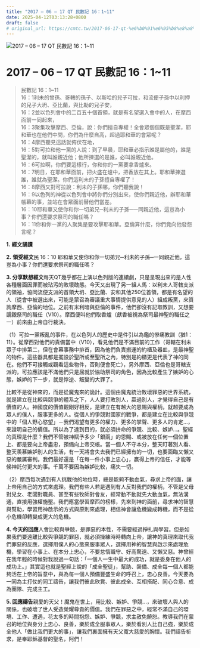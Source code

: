 ```yaml
---
title: "2017 – 06 – 17 QT 民數記 16：1~11"
date: 2025-04-12T03:13:28+0800
draft: false
# original_url: https://cmtc.tw/2017-06-17-qt-%e6%b0%91%e6%95%b8%e8%a8%98-16%ef%bc%9a111
---
```


![2017 – 06 – 17 QT 民數記 16：1\~11](/images/qt.jpg   "2017 – 06 – 17 QT 民數記 16：1\~11")

# 2017 – 06 – 17 QT 民數記 16：1\~11

> 民數記 16：1\~11  
> 16：1利未的曾孫、哥轄的孫子、以斯哈的兒子可拉，和流便子孫中以利押的兒子大坍、亞比蘭，與比勒的兒子安，  
> 16：2並以色列會中的二百五十個首領，就是有名望選入會中的人，在摩西面前一同起來，  
> 16：3聚集攻擊摩西、亞倫，說：你們擅自專權！全會眾個個既是聖潔，耶和華也在他們中間，你們為什麼自高，超過耶和華的會眾呢？  
> 16：4摩西聽見這話就俯伏在地，  
> 16：5對可拉和他一黨的人說：到了早晨，耶和華必指示誰是屬他的，誰是聖潔的，就叫誰親近他；他所揀選的是誰，必叫誰親近他。  
> 16：6可拉啊，你們要這樣行，你和你的一黨要拿香爐來。  
> 16：7明日，在耶和華面前，把火盛在爐中，把香放在其上。耶和華揀選誰，誰就為聖潔。你們這利未的子孫擅自專權了！  
> 16：8摩西又對可拉說：利未的子孫哪，你們聽我說！  
> 16：9以色列的神從以色列會中將你們分別出來，使你們親近他，辦耶和華帳幕的事，並站在會眾面前替他們當差。  
> 16：10耶和華又使你和你一切弟兄─利未的子孫─一同親近他，這豈為小事？你們還要求祭司的職任嗎？  
> 16：11你和你一黨的人聚集是要攻擊耶和華。亞倫算什麼，你們竟向他發怨言呢？

**1.** **經文誦讀**

**2.** **領受經文**民 16：10 耶和華又使你和你一切弟兄─利未的子孫─一同親近他，這豈為小事？你們還要求祭司的職任嗎？

**3. 分享默想經文**每天QT幾乎都在上演以色列版的連續劇，只是呈現出來的是人性各種層面因罪而被玷污的敗壞醜態。今天又出現了另一組人馬：以利未人哥轄支派的領袖，協同流便支派的首領大坍、亞比蘭、安和其他250位首領，都是有名望的人（從會中被選出來，可能是蒙召為審議重大事情提供意見的人）組成叛黨，來質詢摩西、亞倫的地位。之前有米利暗與亞倫的事件，他們卻沒有記取教訓，又想要覬覦祭司的職任（V10）。摩西便叫他們取香爐（獻香被視為祭司最神聖的職任之一）前來由上帝自行裁決。

（1）可拉一黨叛亂的事件，在以色列人的歷史中是件引以為鑑的慘痛教訓（猶1：11）。從摩西對他們的責備當中（V10），看見他們是不滿目前的工作（哥轄在利未眾子中排第二，但在會幕事務中排首，因為他們負責搬運的約櫃及器皿，是最神聖的物件。這些器具都是擺設於聖所或至聖所之內，特別是約櫃更是代表了神的同在。他們不可接觸或觀看這些物件，否則便會死亡），另外摩西、亞倫也是哥轄支派的，可拉應該是不滿他們只是屈就於協助祭司的角色，因為比較產生了嫉妒的心態，嫉妒的下一步，就是悖逆、叛變的大罪了。

比較不是從神來的，而是從魔鬼來的詭計。這個由魔鬼統治敗壞罪惡的世界系統，就是建立在比較與競爭的體系之下，人人要打敗別人，贏過別人，才覺得自己是有價值的人。神國度的價值觀剛好相反，是建立在有越大的恩賜與權柄，就越要成為眾人的僕人，服事更多的人。從個人的爭競對國家的戰爭，都是建立在比較與爭競中的「個人野心慾望」－我們渴望有更多的權力、更多的掌聲、更多人的肯定…，來證明自己的價值。所以為了達到目的，就必須拼命的爭競、比較、嫉妒…。聖經的真理是什麼？我們不管被神賦予多少「銀兩」的恩賜、或被放在任何一個位置上、都是要向上帝盡忠，預備向上帝交帳。當一個人不守本分，整天盯著別人看、整天羡慕嫉妒別人的生活，有一天將會失去我們已經擁有的一切，也要面臨又懶又惡的嚴厲審判。我們最好還是「在每一件小事上忠心」，贏得上帝的信任，才能等候神託付更大的事。千萬不要因為嫉妒比較，痛失一切。

（2）摩西每次遇到有人挑戰他的地位時，總是能夠不動血氣，尋求上帝的面，讓上帝用自己的方式來處理。我們有些人若是遇到有人反對我們的權柄，不管是父母對兒女、老闆對職員、甚至有些牧師對會友，經常動不動就先大動血氣，無法溝通，直接用強權施壓。我們應當學習摩西的榜樣，先來到神的面前，尋求神的智慧與幫助，學習用神啟示的方式與原則來處理，相信神會讓危機變成轉機，而不是從小危機卻轉變成更大的危機。

**4. 今天的回應**人會比較與爭競，是罪惡的本性，不需要經過掙扎與學習。但是如果我們要遠離比較與爭競的罪惡，就必須操練時時轉向上帝，讓神的真理來取代我們罪惡的反應，選擇用僕人的心態來服事眾人，選擇用神的智慧與啟示來處理危機，學習在小事上、在本分上忠心，不要怠惰職守、好高騖遠、又懶又惡。神曾經在我年輕的時候對我說過一句話：「一個人一生中最大的成功，就是委身在他人的成功上。」其實這也就是聖經上說的「成全聖徒」，幫助、裝備、成全每一個人都能夠活在上帝的旨意中，與為每一個人預備豐盛生命的呼召上，忠心良善。今天要為一同為主打仗的同工禱告，讓我們彼此欣賞、彼此成全、互相搭配、同心合意、成為團隊、完成主工。

**5. 回應禱告**親愛的天父！魔鬼在世上，用比較、嫉妒、爭競…，來破壞人與人的關係，也破壞了世人受造榮耀尊貴的價值。我們在罪惡之中，經常不滿自己的環境、工作、遭遇，花太多的時間抱怨、嫉妒、爭競，求主赦免饒恕。教導我們在蒙召的地位與身分上忠心、良善，樂於成全服事眾人，樂於看別人比自己強，樂於成全他人「做比我們更大的事」，讓我們裏面擁有天父寬大慈愛的胸懷。我們禱告祈求，是奉耶穌基督的聖名，阿們！